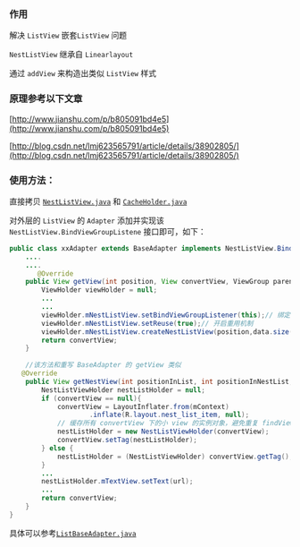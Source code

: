 ### 作用

解决 `ListView` 嵌套`ListView` 问题

`NestListView` 继承自 `Linearlayout`

通过 `addView` 来构造出类似 `ListView` 样式

### 原理参考以下文章

[http://www.jianshu.com/p/b805091bd4e5](http://www.jianshu.com/p/b805091bd4e5)

[http://blog.csdn.net/lmj623565791/article/details/38902805/](http://blog.csdn.net/lmj623565791/article/details/38902805/)



### 使用方法：

直接拷贝 [`NestListView.java`](https://github.com/flyer88/NestListView/blob/master/app/src/main/java/com/dove/flyer/nestlistview/core/NestListView.java) 和 [`CacheHolder.java` ](https://github.com/flyer88/NestListView/blob/master/app/src/main/java/com/dove/flyer/nestlistview/core/CacheHolder.java)

对外层的 `ListView` 的 `Adapter` 添加并实现该 `NestListView.BindViewGroupListene` 接口即可，如下：

```java
public class xxAdapter extends BaseAdapter implements NestListView.BindViewGroupListener{
  	....
    ....
       @Override 
    public View getView(int position, View convertView, ViewGroup parent) {
        ViewHolder viewHolder = null;
       	...
        ...
        viewHolder.mNestListView.setBindViewGroupListener(this);// 绑定当前实现的接口
        viewHolder.mNestListView.setReuse(true);// 开启重用机制
        viewHolder.mNestListView.createNestListView(position,data.size());// 开始创建具体的 NestListView
        return convertView;
    } 
  
    //该方法和重写 BaseAdapter 的 getView 类似
   @Override 
    public View getNestView(int positionInList, int positionInNestList, View convertView){
        NestListViewHolder nestListHolder = null;
        if (convertView == null){
            convertView = LayoutInflater.from(mContext)
                    .inflate(R.layout.nest_list_item, null);
            // 缓存所有 convertView 下的小 view 的实例对象，避免重复 findViewById 
            nestListHolder = new NestListViewHolder(convertView);
            convertView.setTag(nestListHolder);
        } else { 
            nestListHolder = (NestListViewHolder) convertView.getTag();
        } 
		...
        nestListHolder.mTextView.setText(url);
		...
        return convertView;
    } 
}
```



具体可以参考[`ListBaseAdapter.java`](https://github.com/flyer88/NestListView/blob/master/app/src/main/java/com/dove/flyer/nestlistview/ListBaseAdapter.java)

